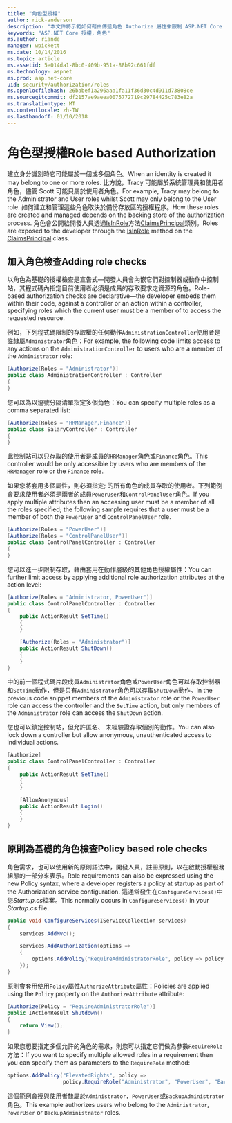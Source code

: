```yaml
---
title: "角色型授權"
author: rick-anderson
description: "本文件將示範如何藉由傳遞角色 Authorize 屬性來限制 ASP.NET Core 控制器和動作的存取。"
keywords: "ASP.NET Core 授權，角色"
ms.author: riande
manager: wpickett
ms.date: 10/14/2016
ms.topic: article
ms.assetid: 5e014da1-8bc0-409b-951a-88b92c661fdf
ms.technology: aspnet
ms.prod: asp.net-core
uid: security/authorization/roles
ms.openlocfilehash: 26babef1a296aaa1fa11f36d30c4d911d73808ce
ms.sourcegitcommit: df2157ae9aeea0075772719c29784425c783e82a
ms.translationtype: MT
ms.contentlocale: zh-TW
ms.lasthandoff: 01/10/2018
---
```

# <a name="role-based-authorization"></a><span data-ttu-id="990dc-104">角色型授權</span><span class="sxs-lookup"><span data-stu-id="990dc-104">Role based Authorization</span></span>

<a name="security-authorization-role-based"></a>

<span data-ttu-id="990dc-105">建立身分識別時它可能屬於一個或多個角色。</span><span class="sxs-lookup"><span data-stu-id="990dc-105">When an identity is created it may belong to one or more roles.</span></span> <span data-ttu-id="990dc-106">比方說，Tracy 可能屬於系統管理員和使用者角色，儘管 Scott 可能只屬於使用者角色。</span><span class="sxs-lookup"><span data-stu-id="990dc-106">For example, Tracy may belong to the Administrator and User roles whilst Scott may only belong to the User role.</span></span> <span data-ttu-id="990dc-107">如何建立和管理這些角色取決於備份存放區的授權程序。</span><span class="sxs-lookup"><span data-stu-id="990dc-107">How these roles are created and managed depends on the backing store of the authorization process.</span></span> <span data-ttu-id="990dc-108">角色會公開給開發人員透過[IsInRole](https://docs.microsoft.com/dotnet/api/system.security.principal.genericprincipal.isinrole)方法[ClaimsPrincipal](https://docs.microsoft.com/dotnet/api/system.security.claims.claimsprincipal)類別。</span><span class="sxs-lookup"><span data-stu-id="990dc-108">Roles are exposed to the developer through the [IsInRole](https://docs.microsoft.com/dotnet/api/system.security.principal.genericprincipal.isinrole) method on the [ClaimsPrincipal](https://docs.microsoft.com/dotnet/api/system.security.claims.claimsprincipal) class.</span></span>

## <a name="adding-role-checks"></a><span data-ttu-id="990dc-109">加入角色檢查</span><span class="sxs-lookup"><span data-stu-id="990dc-109">Adding role checks</span></span>

<span data-ttu-id="990dc-110">以角色為基礎的授權檢查是宣告式&mdash;開發人員會內嵌它們對控制器或動作中控制站，其程式碼內指定目前使用者必須是成員的存取要求之資源的角色。</span><span class="sxs-lookup"><span data-stu-id="990dc-110">Role-based authorization checks are declarative&mdash;the developer embeds them within their code, against a controller or an action within a controller, specifying roles which the current user must be a member of to access the requested resource.</span></span>

<span data-ttu-id="990dc-111">例如，下列程式碼限制的存取權的任何動作`AdministrationController`使用者是誰隸屬`Administrator`角色：</span><span class="sxs-lookup"><span data-stu-id="990dc-111">For example, the following code limits access to any actions on the `AdministrationController` to users who are a member of the `Administrator` role:</span></span>

```csharp
[Authorize(Roles = "Administrator")]
public class AdministrationController : Controller
{
}
```

<span data-ttu-id="990dc-112">您可以為以逗號分隔清單指定多個角色：</span><span class="sxs-lookup"><span data-stu-id="990dc-112">You can specify multiple roles as a comma separated list:</span></span>

```csharp
[Authorize(Roles = "HRManager,Finance")]
public class SalaryController : Controller
{
}
```

<span data-ttu-id="990dc-113">此控制站可以只存取的使用者是成員的`HRManager`角色或`Finance`角色。</span><span class="sxs-lookup"><span data-stu-id="990dc-113">This controller would be only accessible by users who are members of the `HRManager` role or the `Finance` role.</span></span>

<span data-ttu-id="990dc-114">如果您將套用多個屬性，則必須指定; 的所有角色的成員存取的使用者。下列範例會要求使用者必須是兩者的成員`PowerUser`和`ControlPanelUser`角色。</span><span class="sxs-lookup"><span data-stu-id="990dc-114">If you apply multiple attributes then an accessing user must be a member of all the roles specified; the following sample requires that a user must be a member of both the `PowerUser` and `ControlPanelUser` role.</span></span>

```csharp
[Authorize(Roles = "PowerUser")]
[Authorize(Roles = "ControlPanelUser")]
public class ControlPanelController : Controller
{
}
```

<span data-ttu-id="990dc-115">您可以進一步限制存取，藉由套用在動作層級的其他角色授權屬性：</span><span class="sxs-lookup"><span data-stu-id="990dc-115">You can further limit access by applying additional role authorization attributes at the action level:</span></span>

```csharp
[Authorize(Roles = "Administrator, PowerUser")]
public class ControlPanelController : Controller
{
    public ActionResult SetTime()
    {
    }

    [Authorize(Roles = "Administrator")]
    public ActionResult ShutDown()
    {
    }
}
```

<span data-ttu-id="990dc-116">中的前一個程式碼片段成員`Administrator`角色或`PowerUser`角色可以存取控制器和`SetTime`動作，但是只有`Administrator`角色可以存取`ShutDown`動作。</span><span class="sxs-lookup"><span data-stu-id="990dc-116">In the previous code snippet members of the `Administrator` role or the `PowerUser` role can access the controller and the `SetTime` action, but only members of the `Administrator` role can access the `ShutDown` action.</span></span>

<span data-ttu-id="990dc-117">您也可以鎖定控制站，但允許匿名、 未經驗證存取個別的動作。</span><span class="sxs-lookup"><span data-stu-id="990dc-117">You can also lock down a controller but allow anonymous, unauthenticated access to individual actions.</span></span>

```csharp
[Authorize]
public class ControlPanelController : Controller
{
    public ActionResult SetTime()
    {
    }

    [AllowAnonymous]
    public ActionResult Login()
    {
    }
}
```

<a name="security-authorization-role-policy"></a>

## <a name="policy-based-role-checks"></a><span data-ttu-id="990dc-118">原則為基礎的角色檢查</span><span class="sxs-lookup"><span data-stu-id="990dc-118">Policy based role checks</span></span>

<span data-ttu-id="990dc-119">角色需求，也可以使用新的原則語法中，開發人員，註冊原則，以在啟動授權服務組態的一部分來表示。</span><span class="sxs-lookup"><span data-stu-id="990dc-119">Role requirements can also be expressed using the new Policy syntax, where a developer registers a policy at startup as part of the Authorization service configuration.</span></span> <span data-ttu-id="990dc-120">這通常發生在`ConfigureServices()`中您*Startup.cs*檔案。</span><span class="sxs-lookup"><span data-stu-id="990dc-120">This normally occurs in `ConfigureServices()` in your *Startup.cs* file.</span></span>

```csharp
public void ConfigureServices(IServiceCollection services)
{
    services.AddMvc();

    services.AddAuthorization(options =>
    {
        options.AddPolicy("RequireAdministratorRole", policy => policy.RequireRole("Administrator"));
    });
}
```

<span data-ttu-id="990dc-121">原則會套用使用`Policy`屬性`AuthorizeAttribute`屬性：</span><span class="sxs-lookup"><span data-stu-id="990dc-121">Policies are applied using the `Policy` property on the `AuthorizeAttribute` attribute:</span></span>

```csharp
[Authorize(Policy = "RequireAdministratorRole")]
public IActionResult Shutdown()
{
    return View();
}
```

<span data-ttu-id="990dc-122">如果您想要指定多個允許的角色的需求，則您可以指定它們做為參數`RequireRole`方法：</span><span class="sxs-lookup"><span data-stu-id="990dc-122">If you want to specify multiple allowed roles in a requirement then you can specify them as parameters to the `RequireRole` method:</span></span>

```csharp
options.AddPolicy("ElevatedRights", policy =>
                  policy.RequireRole("Administrator", "PowerUser", "BackupAdministrator"));
```

<span data-ttu-id="990dc-123">這個範例會授與使用者隸屬於`Administrator`，`PowerUser`或`BackupAdministrator`角色。</span><span class="sxs-lookup"><span data-stu-id="990dc-123">This example authorizes users who belong to the `Administrator`, `PowerUser` or `BackupAdministrator` roles.</span></span>

